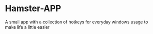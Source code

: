 # Hamster-APP
A small app with a collection of hotkeys for everyday windows usage to make life a little easier
